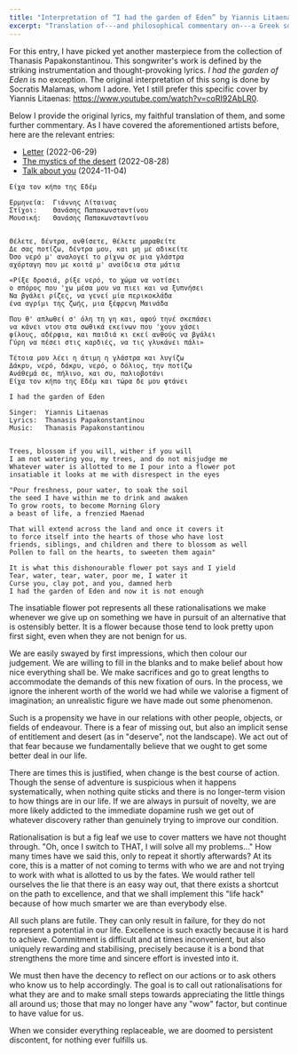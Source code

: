 ```yaml
---
title: "Interpretation of “I had the garden of Eden” by Yiannis Litaenas"
excerpt: "Translation of---and philosophical commentary on---a Greek song whose translated title is 'I had the garden of Eden'."
---
```


For this entry, I have picked yet another masterpiece from the
collection of Thanasis Papakonstantinou. This songwriter's work is
defined by the striking instrumentation and thought-provoking lyrics.
_I had the garden of Eden_ is no exception. The original
interpretation of this song is done by Socratis Malamas, whom I adore.
Yet I still prefer this specific cover by Yiannis Litaenas:
<https://www.youtube.com/watch?v=coRI92AbLR0>.

Below I provide the original lyrics, my faithful translation of them,
and some further commentary. As I have covered the aforementioned
artists before, here are the relevant entries:

- [Letter](https://protesilaos.com/interpretations/2022-06-29-malamas-letter/) (2022-06-29)
- [The mystics of the desert](https://protesilaos.com/interpretations/2022-08-28-karapataki-mystics/) (2022-08-28)
- [Talk about you](https://protesilaos.com/interpretations/2024-11-04-thanasis-papakonstantinou-talk-about-you/) (2024-11-04)

```
Είχα τον κήπο της Εδέμ

Ερμηνεία:  Γιάννης Λίταινας
Στίχοι:    Θανάσης Παπακωνσταντίνου
Μουσική:   Θανάσης Παπακωνσταντίνου


Θέλετε, δέντρα, ανθίσετε, θέλετε μαραθείτε
Δε σας ποτίζω, δέντρα μου, και μη με αδικείτε
Όσο νερό μ' αναλογεί το ρίχνω σε μια γλάστρα
αχόρταγη που με κοιτά μ' αναίδεια στα μάτια

«Ρίξε δροσιά, ρίξε νερό, το χώμα να νοτίσει
ο σπόρος που 'χω μέσα μου να πιει και να ξυπνήσει
Να βγάλει ρίζες, να γενεί μία περικοκλάδα
ένα αγρίμι της ζωής, μια ξέφρενη Μαινάδα

Που θ' απλωθεί σ' όλη τη γη και, αφού τηνέ σκεπάσει
να κάνει ντου στα σωθικά εκείνων που 'χουν χάσει
φίλους, αδέρφια, και παιδιά κι εκεί ανθούς να βγάλει
Γύρη να πέσει στις καρδιές, να τις γλυκάνει πάλι»

Τέτοια μου λέει η άτιμη η γλάστρα και λυγίζω
Δάκρυ, νερό, δάκρυ, νερό, ο δόλιος, την ποτίζω
Ανάθεμά σε, πήλινο, και συ, παλιοβοτάνι
Είχα τον κήπο της Εδέμ και τώρα δε μου φτάνει
```

```
I had the garden of Eden

Singer:  Yiannis Litaenas
Lyrics:  Thanasis Papakonstantinou
Music:   Thanasis Papakonstantinou


Trees, blossom if you will, wither if you will
I am not watering you, my trees, and do not misjudge me
Whatever water is allotted to me I pour into a flower pot
insatiable it looks at me with disrespect in the eyes

"Pour freshness, pour water, to soak the soil
the seed I have within me to drink and awaken
To grow roots, to become Morning Glory
a beast of life, a frenzied Maenad

That will extend across the land and once it covers it
to force itself into the hearts of those who have lost
friends, siblings, and children and there to blossom as well
Pollen to fall on the hearts, to sweeten them again"

It is what this dishonourable flower pot says and I yield
Tear, water, tear, water, poor me, I water it
Curse you, clay pot, and you, damned herb
I had the garden of Eden and now it is not enough
```

The insatiable flower pot represents all these rationalisations we
make whenever we give up on something we have in pursuit of an
alternative that is ostensibly better. It is a flower because those
tend to look pretty upon first sight, even when they are not benign
for us.

We are easily swayed by first impressions, which then colour our
judgement. We are willing to fill in the blanks and to make belief
about how nice everything shall be. We make sacrifices and go to great
lengths to accommodate the demands of this new fixation of ours. In
the process, we ignore the inherent worth of the world we had while we
valorise a figment of imagination; an unrealistic figure we have made
out some phenomenon.

Such is a propensity we have in our relations with other people,
objects, or fields of endeavour. There is a fear of missing out, but
also an implicit sense of entitlement and desert (as in "deserve", not
the landscape). We act out of that fear because we fundamentally
believe that we ought to get some better deal in our life.

There are times this is justified, when change is the best course of
action. Though the sense of adventure is suspicious when it happens
systematically, when nothing quite sticks and there is no longer-term
vision to how things are in our life. If we are always in pursuit of
novelty, we are more likely addicted to the immediate dopamine rush we
get out of whatever discovery rather than genuinely trying to improve
our condition.

Rationalisation is but a fig leaf we use to cover matters we have not
thought through. "Oh, once I switch to THAT, I will solve all my
problems..." How many times have we said this, only to repeat it
shortly afterwards? At its core, this is a matter of not coming to
terms with who we are and not trying to work with what is allotted
to us by the fates. We would rather tell ourselves the lie that there
is an easy way out, that there exists a shortcut on the path to
excellence, and that we shall implement this "life hack" because of
how much smarter we are than everybody else.

All such plans are futile. They can only result in failure, for they
do not represent a potential in our life. Excellence is such exactly
because it is hard to achieve. Commitment is difficult and at times
inconvenient, but also uniquely rewarding and stabilising, precisely
because it is a bond that strengthens the more time and sincere effort
is invested into it.

We must then have the decency to reflect on our actions or to ask
others who know us to help accordingly. The goal is to call out
rationalisations for what they are and to make small steps towards
appreciating the little things all around us; those that may no longer
have any "wow" factor, but continue to have value for us.

When we consider everything replaceable, we are doomed to persistent
discontent, for nothing ever fulfills us.
